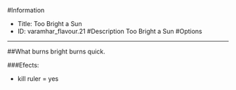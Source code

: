 #Information
 - Title: Too Bright a Sun
 - ID: varamhar_flavour.21
#Description
Too Bright a Sun
#Options

___
##What burns bright burns quick.

###Efects:<ul><li>kill ruler = yes</li></ul>
